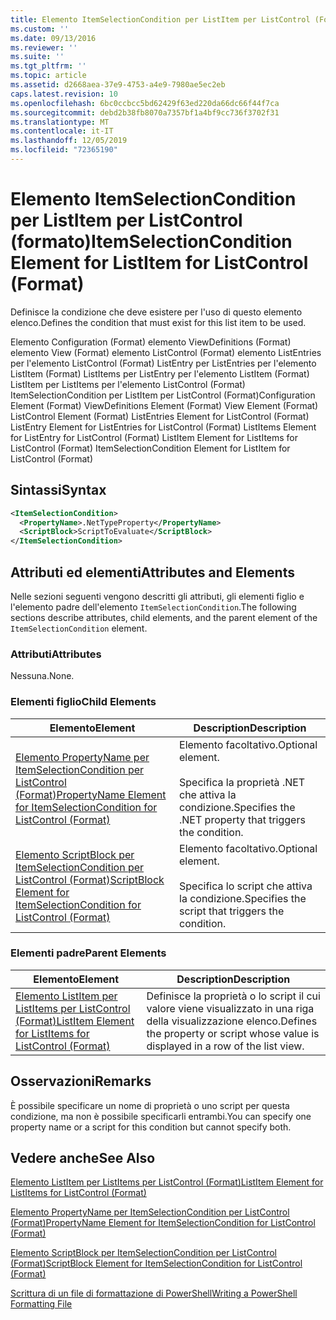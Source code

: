 ```yaml
---
title: Elemento ItemSelectionCondition per ListItem per ListControl (Format) | Microsoft Docs
ms.custom: ''
ms.date: 09/13/2016
ms.reviewer: ''
ms.suite: ''
ms.tgt_pltfrm: ''
ms.topic: article
ms.assetid: d2668aea-37e9-4753-a4e9-7980ae5ec2eb
caps.latest.revision: 10
ms.openlocfilehash: 6bc0ccbcc5bd62429f63ed220da66dc66f44f7ca
ms.sourcegitcommit: debd2b38fb8070a7357bf1a4bf9cc736f3702f31
ms.translationtype: MT
ms.contentlocale: it-IT
ms.lasthandoff: 12/05/2019
ms.locfileid: "72365190"
---
```

# <a name="itemselectioncondition-element-for-listitem-for-listcontrol-format"></a><span data-ttu-id="a025b-102">Elemento ItemSelectionCondition per ListItem per ListControl (formato)</span><span class="sxs-lookup"><span data-stu-id="a025b-102">ItemSelectionCondition Element for ListItem for ListControl (Format)</span></span>

<span data-ttu-id="a025b-103">Definisce la condizione che deve esistere per l'uso di questo elemento elenco.</span><span class="sxs-lookup"><span data-stu-id="a025b-103">Defines the condition that must exist for this list item to be used.</span></span>

<span data-ttu-id="a025b-104">Elemento Configuration (Format) elemento ViewDefinitions (Format) elemento View (Format) elemento ListControl (Format) elemento ListEntries per l'elemento ListControl (Format) ListEntry per ListEntries per l'elemento ListItem (Format) ListItems per ListEntry per l'elemento ListItem (Format) ListItem per ListItems per l'elemento ListControl (Format) ItemSelectionCondition per ListItem per ListControl (Format)</span><span class="sxs-lookup"><span data-stu-id="a025b-104">Configuration Element (Format) ViewDefinitions Element (Format) View Element (Format) ListControl Element (Format) ListEntries Element for ListControl (Format) ListEntry Element for ListEntries for ListControl (Format) ListItems Element for ListEntry for ListControl (Format) ListItem Element for ListItems for ListControl (Format) ItemSelectionCondition Element for ListItem for ListControl (Format)</span></span>

## <a name="syntax"></a><span data-ttu-id="a025b-105">Sintassi</span><span class="sxs-lookup"><span data-stu-id="a025b-105">Syntax</span></span>

```xml
<ItemSelectionCondition>
  <PropertyName>.NetTypeProperty</PropertyName>
  <ScriptBlock>ScriptToEvaluate</ScriptBlock>
</ItemSelectionCondition>
```

## <a name="attributes-and-elements"></a><span data-ttu-id="a025b-106">Attributi ed elementi</span><span class="sxs-lookup"><span data-stu-id="a025b-106">Attributes and Elements</span></span>

<span data-ttu-id="a025b-107">Nelle sezioni seguenti vengono descritti gli attributi, gli elementi figlio e l'elemento padre dell'elemento `ItemSelectionCondition`.</span><span class="sxs-lookup"><span data-stu-id="a025b-107">The following sections describe attributes, child elements, and the parent element of the `ItemSelectionCondition` element.</span></span>

### <a name="attributes"></a><span data-ttu-id="a025b-108">Attributi</span><span class="sxs-lookup"><span data-stu-id="a025b-108">Attributes</span></span>

<span data-ttu-id="a025b-109">Nessuna.</span><span class="sxs-lookup"><span data-stu-id="a025b-109">None.</span></span>

### <a name="child-elements"></a><span data-ttu-id="a025b-110">Elementi figlio</span><span class="sxs-lookup"><span data-stu-id="a025b-110">Child Elements</span></span>

|<span data-ttu-id="a025b-111">Elemento</span><span class="sxs-lookup"><span data-stu-id="a025b-111">Element</span></span>|<span data-ttu-id="a025b-112">Description</span><span class="sxs-lookup"><span data-stu-id="a025b-112">Description</span></span>|
|-------------|-----------------|
|[<span data-ttu-id="a025b-113">Elemento PropertyName per ItemSelectionCondition per ListControl (Format)</span><span class="sxs-lookup"><span data-stu-id="a025b-113">PropertyName Element for ItemSelectionCondition for ListControl (Format)</span></span>](./propertyname-element-for-itemselectioncondition-for-listcontrol-format.md)|<span data-ttu-id="a025b-114">Elemento facoltativo.</span><span class="sxs-lookup"><span data-stu-id="a025b-114">Optional element.</span></span><br /><br /> <span data-ttu-id="a025b-115">Specifica la proprietà .NET che attiva la condizione.</span><span class="sxs-lookup"><span data-stu-id="a025b-115">Specifies the .NET property that triggers the condition.</span></span>|
|[<span data-ttu-id="a025b-116">Elemento ScriptBlock per ItemSelectionCondition per ListControl (Format)</span><span class="sxs-lookup"><span data-stu-id="a025b-116">ScriptBlock Element for ItemSelectionCondition for ListControl (Format)</span></span>](./scriptblock-element-for-itemselectioncondition-for-listcontrol-format.md)|<span data-ttu-id="a025b-117">Elemento facoltativo.</span><span class="sxs-lookup"><span data-stu-id="a025b-117">Optional element.</span></span><br /><br /> <span data-ttu-id="a025b-118">Specifica lo script che attiva la condizione.</span><span class="sxs-lookup"><span data-stu-id="a025b-118">Specifies the script that triggers the condition.</span></span>|

### <a name="parent-elements"></a><span data-ttu-id="a025b-119">Elementi padre</span><span class="sxs-lookup"><span data-stu-id="a025b-119">Parent Elements</span></span>

|<span data-ttu-id="a025b-120">Elemento</span><span class="sxs-lookup"><span data-stu-id="a025b-120">Element</span></span>|<span data-ttu-id="a025b-121">Description</span><span class="sxs-lookup"><span data-stu-id="a025b-121">Description</span></span>|
|-------------|-----------------|
|[<span data-ttu-id="a025b-122">Elemento ListItem per ListItems per ListControl (Format)</span><span class="sxs-lookup"><span data-stu-id="a025b-122">ListItem Element for ListItems for ListControl (Format)</span></span>](./listitem-element-for-listitems-for-listcontrol-format.md)|<span data-ttu-id="a025b-123">Definisce la proprietà o lo script il cui valore viene visualizzato in una riga della visualizzazione elenco.</span><span class="sxs-lookup"><span data-stu-id="a025b-123">Defines the property or script whose value is displayed in a row of the list view.</span></span>|

## <a name="remarks"></a><span data-ttu-id="a025b-124">Osservazioni</span><span class="sxs-lookup"><span data-stu-id="a025b-124">Remarks</span></span>

<span data-ttu-id="a025b-125">È possibile specificare un nome di proprietà o uno script per questa condizione, ma non è possibile specificarli entrambi.</span><span class="sxs-lookup"><span data-stu-id="a025b-125">You can specify one property name or a script for this condition but cannot specify both.</span></span>

## <a name="see-also"></a><span data-ttu-id="a025b-126">Vedere anche</span><span class="sxs-lookup"><span data-stu-id="a025b-126">See Also</span></span>

[<span data-ttu-id="a025b-127">Elemento ListItem per ListItems per ListControl (Format)</span><span class="sxs-lookup"><span data-stu-id="a025b-127">ListItem Element for ListItems for ListControl (Format)</span></span>](./listitem-element-for-listitems-for-listcontrol-format.md)

[<span data-ttu-id="a025b-128">Elemento PropertyName per ItemSelectionCondition per ListControl (Format)</span><span class="sxs-lookup"><span data-stu-id="a025b-128">PropertyName Element for ItemSelectionCondition for ListControl (Format)</span></span>](./propertyname-element-for-itemselectioncondition-for-listcontrol-format.md)

[<span data-ttu-id="a025b-129">Elemento ScriptBlock per ItemSelectionCondition per ListControl (Format)</span><span class="sxs-lookup"><span data-stu-id="a025b-129">ScriptBlock Element for ItemSelectionCondition for ListControl (Format)</span></span>](./scriptblock-element-for-itemselectioncondition-for-listcontrol-format.md)

[<span data-ttu-id="a025b-130">Scrittura di un file di formattazione di PowerShell</span><span class="sxs-lookup"><span data-stu-id="a025b-130">Writing a PowerShell Formatting File</span></span>](./writing-a-powershell-formatting-file.md)
